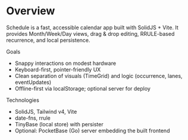 # Overview

Schedule is a fast, accessible calendar app built with SolidJS + Vite. It provides Month/Week/Day views, drag & drop editing, RRULE-based recurrence, and local persistence.

Goals
- Snappy interactions on modest hardware
- Keyboard-first, pointer-friendly UX
- Clean separation of visuals (TimeGrid) and logic (occurrence, lanes, eventUpdates)
- Offline-first via localStorage; optional server for deploy

Technologies
- SolidJS, Tailwind v4, Vite
- date-fns, rrule
- TinyBase (local store) with persister
- Optional: PocketBase (Go) server embedding the built frontend
